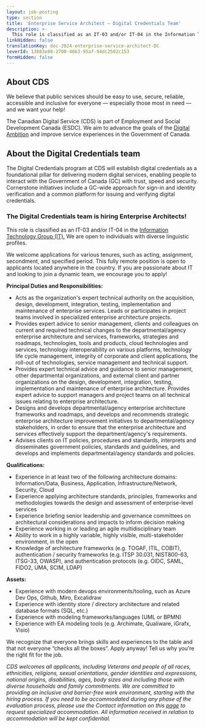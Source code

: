 ```yaml
---
layout: job-posting
type: section
title: 'Enterprise Service Architect — Digital Credentials Team'
description: >-
  This role is classified as an IT-03 and/or IT-04 in the Information Technology Group (IT). We are open to individuals with diverse linguistic profiles.
linkHidden: false
translationKey: dec-2024-enterprise-service-architect-DC
leverId: 13883e80-2700-40b3-95af-94dc2502c153
formHidden: false
---
```


## About CDS

We believe that public services should be easy to use, secure, reliable, accessible and inclusive for everyone — especially those most in need — and we want your help!

The Canadian Digital Service (CDS) is part of Employment and Social Development Canada (ESDC). We aim to advance the goals of the [Digital Ambition](https://www.canada.ca/en/government/system/digital-government/government-canada-digital-operations-strategic-plans/canada-digital-ambition.html) and improve service experiences in the Government of Canada.

## About the Digital Credentials team

The Digital Credentials program at CDS will establish digital credentials as a foundational pillar for delivering modern digital services, enabling people to interact with the Government of Canada (GC) with trust, speed and security. Cornerstone initiatives include a GC-wide approach for sign-in and identity verification and a common platform for issuing and verifying digital credentials. 

### **The Digital Credentials team is hiring Enterprise Architects!**

This role is classified as an IT-03 and/or IT-04 in the [Information Technology Group (IT).](https://www.tbs-sct.canada.ca/agreements-conventions/view-visualiser-eng.aspx?id=31) We are open to individuals with diverse linguistic profiles.

We welcome applications for various tenures, such as acting, assignment, secondment, and specified period. This fully remote position is open to applicants located anywhere in the country. If you are passionate about IT and looking to join a dynamic team, we encourage you to apply!

**Principal Duties and Responsibilities:** 
- Acts as the organization's expert technical authority on the acquisition, design, development, integration, testing, implementation and maintenance of enterprise services. Leads or participates in project teams involved in specialized enterprise architecture projects. 
- Provides expert advice to senior management, clients and colleagues on current and required technical changes to the departmental/agency enterprise architecture and services, frameworks, strategies and roadmaps, technologies, tools and products, cloud technologies and services, technology interoperability on various platforms, technology life cycle management, integrity of corporate and client applications, the roll-out of technologies, service management and technical support. 
- Provides expert technical advice and guidance to senior management, other departmental organizations, and external client and partner organizations on the design, development, integration, testing, implementation and maintenance of enterprise architecture. Provides expert advice to support managers and project teams on all technical issues relating to enterprise architecture.
- Designs and develops departmental/agency enterprise architecture frameworks and roadmaps, and develops and recommends strategic enterprise architecture improvement initiatives to departmental/agency stakeholders, in order to ensure that the enterprise architecture and services effectively support the department/agency's requirements.
- Advises clients on IT policies, procedures and standards, interprets and disseminates government policies, standards and guidelines, and develops and implements departmental/agency standards and policies.

**Qualifications:**
- Experience in at least two of the following architecture domains: Information/Data, Business, Application, Infrastructure/Network, Security, Cloud 
- Experience applying architecture standards, principles, frameworks and methodologies towards the design and assessment of enterprise-level services
- Experience briefing senior leadership and governance committees on architectural considerations and impacts to inform decision making
- Experience working in or leading an agile multidisciplinary team
- Ability to work in a highly variable, highly visible, multi-stakeholder environment, in the open
- Knowledge of architecture frameworks (e.g. TOGAF, ITIL, COBIT),  authentication / security frameworks (e.g. ITSP 30.031, NIST800-63, ITSG-33, OWASP), and authentication protocols (e.g. OIDC, SAML, FIDO2, UMA, SCIM, LDAP) 

**Assets:**
- Experience with modern devops environments/tooling, such as Azure Dev Ops, Github, Miro, Excalidraw
- Experience with identity store / directory architecture and related database formats (SQL, etc.)
- Experience with modeling frameworks/languages (UML or BPMN)
- Experience with EA modeling tools (e.g. Archimate, Qualiware, iGrafx, Visio)

We recognize that everyone brings skills and experiences to the table and that not everyone “checks all the boxes”. Apply anyway! Tell us why you’re the right fit for the job.

*CDS welcomes all applicants, including Veterans and people of all races, ethnicities, religions, sexual orientations, gender identities and expressions, national origins, disabilities, ages, body sizes and including those with diverse households and family commitments. We are committed to providing an inclusive and barrier-free work environment, starting with the hiring process. If you need to be accommodated during any phase of the evaluation process, please use the Contact information on this [page](https://www.canada.ca/en/public-service-commission/services/assessment-accommodation-page.html) to request specialized accommodation. All information received in relation to accommodation will be kept confidential.*

